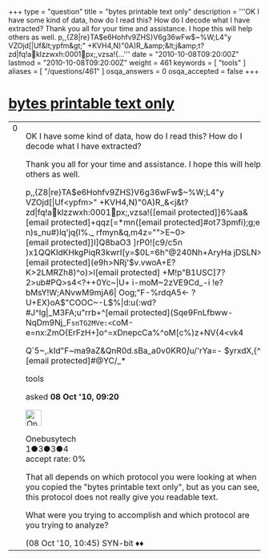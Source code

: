 +++
type = "question"
title = "bytes printable text only"
description = '''OK I have some kind of data, how do I read this? How do I decode what I have extracted?  Thank you all for your time and assistance. I hope this will help others as well.  p,,{Z8|re}TA$e6Hohfv9ZHS}V6g36wFw$~%W;L4&quot;y VZOjd[|Uf&amp;lt;ypfm&amp;gt;&quot; +KVH4,N)&quot;0A)R_&amp;amp;&amp;lt;j&amp;amp;t?zd|fq!aklzzwxh:0001px;,vzsa!{...'''
date = "2010-10-08T09:20:00Z"
lastmod = "2010-10-08T09:20:00Z"
weight = 461
keywords = [ "tools" ]
aliases = [ "/questions/461" ]
osqa_answers = 0
osqa_accepted = false
+++

<div class="headNormal">

# [bytes printable text only](/questions/461/bytes-printable-text-only)

</div>

<div id="main-body">

<div id="askform">

<table id="question-table" style="width:100%;"><colgroup><col style="width: 50%" /><col style="width: 50%" /></colgroup><tbody><tr class="odd"><td style="width: 30px; vertical-align: top"><div class="vote-buttons"><div id="post-461-score" class="post-score" title="current number of votes">0</div><div id="favorite-count" class="favorite-count"></div></div></td><td><div id="item-right"><div class="question-body"><p>OK I have some kind of data, how do I read this? How do I decode what I have extracted?</p><p>Thank you all for your time and assistance. I hope this will help others as well.</p><p>p,,{Z8|re}TA$e6Hohfv9ZHS}V6g36wFw$~%W;L4"y VZOjd[|Uf&lt;ypfm&gt;" +KVH4,N)"0A)R_&amp;&lt;j&amp;t?zd|fq!aklzzwxh:0001px;,vzsa!{[email protected]]6%aa&amp;[email protected]+qqz[=*mn([email protected]#ot73pmfi};g;e-n)s_nu#)lq'jq{l%._ rfmyn&amp;q,m4z=""&gt;E~0&gt;[email protected]]I]Q8baO3 ]rP0![c9/c5n )x1QQKIdKHkgPiqR3kwrI[y=$0L=6h"@240Nh+AryHa jDSLN&gt;[email protected](e9h&gt;NRj'$v.vwoA+E?K&gt;2LMRZh8)^o)&gt;l[email protected] +M!p"B1USC]7?2&gt;ub#PQ&gt;s4&lt;?++0Yc~|U+ i-moM~2zVE9Cd_-i !e?bMsY!W;ANvwM9mjA6| Oog;"F-%rdqA5&lt;- ?U+EX)oA$"COOC~-L$%|d:u(:wd?#J^lg|_M3FA;u"rrb+^[email protected](Sqe9FnLfbww-NqDm9Nj_F<code>snTG2MVe:&lt;C</code>oM-e=nx:ZmO{ErFzH+]o^=xDnepcCa%^oM[c%)z+NV{4&lt;vk4</p><p>Q`5~,.kId"F~ma9aZ&amp;QnR0d.sBa_a0v0KR0<em>]</em>u/'rYa=- $yrxdX,{^|[email protected]#@YC/_*</p></div><div id="question-tags" class="tags-container tags">tools</div><div id="question-controls" class="post-controls"></div><div class="post-update-info-container"><div class="post-update-info post-update-info-user"><p>asked <strong>08 Oct '10, 09:20</strong></p><img src="https://secure.gravatar.com/avatar/1307e9c0b8d6dde0fdadb1cc05eb75e7?s=32&amp;d=identicon&amp;r=g" class="gravatar" width="32" height="32" alt="Onebusytech&#39;s gravatar image" /><p>Onebusytech<br />
<span class="score" title="1 reputation points">1</span><span title="3 badges"><span class="badge1">●</span><span class="badgecount">3</span></span><span title="3 badges"><span class="silver">●</span><span class="badgecount">3</span></span><span title="4 badges"><span class="bronze">●</span><span class="badgecount">4</span></span><br />
<span class="accept_rate" title="Rate of the user&#39;s accepted answers">accept rate:</span> <span title="Onebusytech has no accepted answers">0%</span></p></div></div><div id="comments-container-461" class="comments-container"><span id="463"></span><div id="comment-463" class="comment"><div id="post-463-score" class="comment-score"></div><div class="comment-text"><p>That all depends on which protocol you were looking at when you copied the "bytes printable text only", but as you can see, this protocol does not really give you readable text.</p><p>What were you trying to accomplish and which protocol are you trying to analyze?</p></div><div id="comment-463-info" class="comment-info"><span class="comment-age">(08 Oct '10, 10:45)</span> SYN-bit ♦♦</div></div></div><div id="comment-tools-461" class="comment-tools"></div><div class="clear"></div><div id="comment-461-form-container" class="comment-form-container"></div><div class="clear"></div></div></td></tr></tbody></table>

</div>

</div>

